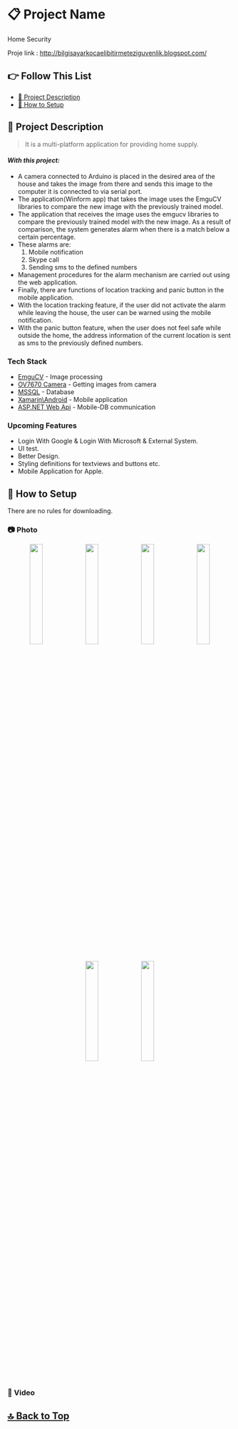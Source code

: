 # 📋 Project Name
Home Security

Proje link : http://bilgisayarkocaelibitirmeteziguvenlik.blogspot.com/

## 👉 Follow This List

- [🎯 Project Description](#-project-description)
- [🔧 How to Setup](#-how-to-setup)

## 🎯 Project Description 
> It is a multi-platform application for providing home supply.

#### _With this project:_
- A camera connected to Arduino is placed in the desired area of the house and takes the image from there and sends this image to the computer it is connected to via serial port.
- The application(Winform app) that takes the image uses the EmguCV libraries to compare the new image with the previously trained model.
- The application that receives the image uses the emgucv libraries to compare the previously trained model with the new image. As a result of comparison,
the system generates alarm when there is a match below a certain percentage.
- These alarms are:
  1) Mobile notification
  2) Skype call
  3) Sending sms to the defined numbers
- Management procedures for the alarm mechanism are carried out using the web application.
- Finally, there are functions of location tracking and panic button in the mobile application.
- With the location tracking feature, if the user did not activate the alarm while leaving the house, the user can be warned using the mobile notification.
- With the panic button feature, when the user does not feel safe while outside the home, the address information of the current location is sent as sms to the previously defined numbers.

### Tech Stack
- [EmguCV] - Image processing
- [OV7670 Camera] - Getting images from camera
- [MSSQL] - Database 
- [Xamarin\Android] - Mobile application
- [ASP.NET Web Api] - Mobile-DB communication

### Upcoming Features
- Login With Google & Login With Microsoft & External System.
- UI test.
- Better Design.
- Styling definitions for textviews and buttons etc.
- Mobile Application for Apple.

## 🔧 How to Setup
There are no rules for downloading.

### 📷 Photo
<p align="center">
<img src="https://user-images.githubusercontent.com/49414644/219973191-f507f16a-535e-48d8-97b8-0deee735c711.jpg" width="24%"/> 
<img src="https://user-images.githubusercontent.com/49414644/219973207-082625a8-6ed8-4a7e-b8e7-0009be8616dc.png" width="24%"/> 
<img src="https://user-images.githubusercontent.com/49414644/219973217-253ad8ae-22e9-4cf3-a4c4-911fbe3cfc4e.png" width="24%"/> 
<img src="https://user-images.githubusercontent.com/49414644/219973227-140f2a40-2167-4814-8380-9cfd1c5d06da.png" width="24%"/> 
<img src="https://user-images.githubusercontent.com/49414644/219973232-f52157a1-b73a-447b-9d62-84591c695cf7.png" width="24%"/>
<img src="https://user-images.githubusercontent.com/49414644/219973235-732679f9-61ed-4785-b910-32ea00ab5f9c.png" width="24%"/> 
</p>

### 🎥 Video

## [🔝 Back to Top](#-follow-this-list) 

 [EmguCV]: <https://developer.apple.com/documentation/uikit>
 [OV7670 Camera]: <https://circuitdigest.com/microcontroller-projects/how-to-use-ov7670-camera-module-with-arduino>
 [MSSQL]: <https://www.tutorialspoint.com/ms_sql_server/index.htm>
 [Xamarin\Android]: <https://learn.microsoft.com/en-us/xamarin/android/>
 [ASP.NET Web Api]: <https://www.tutorialspoint.com/asp.net_mvc/asp.net_mvc_web_api.htm>
